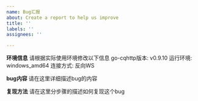 ```yaml
---
name: Bug汇报
about: Create a report to help us improve
title: ''
labels: ''
assignees: ''

---
```


**环境信息**
请根据实际使用环境修改以下信息
go-cqhttp版本: v0.9.10
运行环境: windows_amd64
连接方式: 反向WS

**bug内容**
请在这里详细描述bug的内容

**复现方法**
请在这里分步骤的描述如何复现这个bug
